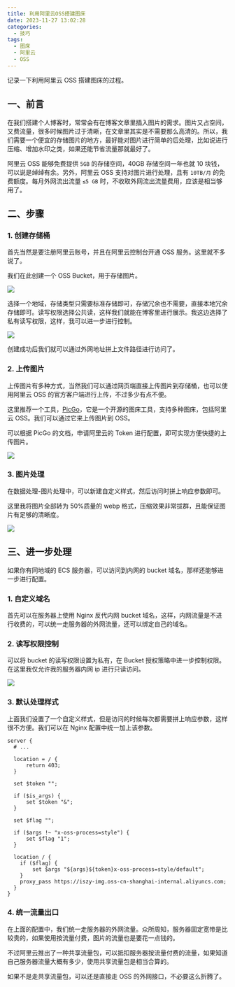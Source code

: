 ```yaml
---
title: 利用阿里云OSS搭建图床
date: 2023-11-27 13:02:28
categories:
  - 技巧
tags:
  - 图床
  - 阿里云
  - OSS
---
```


记录一下利用阿里云 OSS 搭建图床的过程。

<!-- more -->

## 一、前言

在我们搭建个人博客时，常常会有在博客文章里插入图片的需求。图片又占空间，又费流量，很多时候图片过于清晰，在文章里其实是不需要那么高清的。所以，我们需要一个便宜的存储图片的地方，最好能对图片进行简单的后处理，比如说进行压缩、增加水印之类，如果还能节省流量那就最好了。

阿里云 OSS 能够免费提供 `5GB` 的存储空间，40GB 存储空间一年也就 10 块钱，可以说是绰绰有余。另外，阿里云 OSS 支持对图片进行处理，且有 `10TB/月` 的免费额度。每月外网流出流量 `≤5 GB` 时，不收取外网流出流量费用，应该是相当够用了。

## 二、步骤

### 1. 创建存储桶

首先当然是要注册阿里云账号，并且在阿里云控制台开通 OSS 服务。这里就不多说了。

我们在此创建一个 OSS Bucket，用于存储图片。

![](https://img.iszy.xyz/1701062082875.png)

选择一个地域，存储类型只需要标准存储即可，存储冗余也不需要，直接本地冗余存储即可。读写权限选择公共读，这样我们就能在博客里进行展示。我这边选择了私有读写权限，这样，我可以进一步进行控制。

![](https://img.iszy.xyz/1701062277474.png)

创建成功后我们就可以通过外网地址拼上文件路径进行访问了。

### 2. 上传图片

上传图片有多种方式，当然我们可以通过网页端直接上传图片到存储桶，也可以使用阿里云 OSS 的官方客户端进行上传，不过多少有点不便。

这里推荐一个工具，[PicGo](https://picgo.github.io/PicGo-Doc/)，它是一个开源的图床工具，支持多种图床，包括阿里云 OSS。我们可以通过它来上传图片到 OSS。

可以根据 PicGo 的文档，申请阿里云的 Token 进行配置，即可实现方便快捷的上传图片。

![](https://img.iszy.xyz/1701062570486.png)

### 3. 图片处理

在数据处理-图片处理中，可以新建自定义样式，然后访问时拼上响应参数即可。

这里我将图片全部转为 50%质量的 webp 格式，压缩效果非常拔群，且能保证图片有足够的清晰度。

![](https://img.iszy.xyz/1701064625613.png)

## 三、进一步处理

如果你有同地域的 ECS 服务器，可以访问到内网的 bucket 域名，那样还能够进一步进行配置。

### 1. 自定义域名

首先可以在服务器上使用 Nginx 反代内网 bucket 域名，这样，内网流量是不进行收费的，可以统一走服务器的外网流量，还可以绑定自己的域名。

### 2. 读写权限控制

可以将 bucket 的读写权限设置为私有，在 Bucket 授权策略中进一步控制权限。在这里我仅允许我的服务器内网 ip 进行只读访问。

![](https://img.iszy.xyz/1701065046947.png)

### 3. 默认处理样式

上面我们设置了一个自定义样式，但是访问的时候每次都需要拼上响应参数，这样很不方便。我们可以在 Nginx 配置中统一加上该参数。

```nginx
server {
  # ...

  location = / {
      return 403;
  }

  set $token "";

  if ($is_args) {
      set $token "&";
  }

  set $flag "";

  if ($args !~ "x-oss-process=style") {
      set $flag "1";
  }

  location / {
    if ($flag) {
        set $args "${args}${token}x-oss-process=style/default";
    }
    proxy_pass https://iszy-img.oss-cn-shanghai-internal.aliyuncs.com;
  }
}
```

### 4. 统一流量出口

在上面的配置中，我们统一走服务器的外网流量。众所周知，服务器固定宽带是比较贵的，如果使用按流量付费，图片的流量也是要花一点钱的。

不过阿里云推出了一种共享流量包，可以抵扣服务器按流量付费的流量，如果知道自己服务器流量大概有多少，使用共享流量包是相当合算的。

如果不是走共享流量包，可以还是直接走 OSS 的外网接口，不必要这么折腾了。
